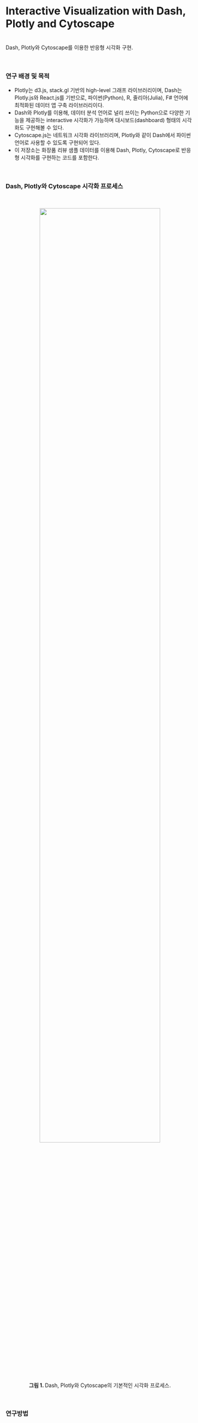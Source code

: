# Interactive Visualization with Dash, Plotly and Cytoscape<br>
<br> Dash, Plotly와 Cytoscape를 이용한 반응형 시각화 구현.

<br>

### 연구 배경 및 목적
- Plotly는 d3.js, stack.gl 기반의 high-level 그래프 라이브러리이며, Dash는 Plotly.js와 React.js를 기반으로, 파이썬(Python), R, 줄리아(Julia), F# 언어에 최적화된 데이터 앱 구축 라이브러리이다.
- Dash와 Plotly를 이용해, 데이터 분석 언어로 널리 쓰이는 Python으로 다양한 기능을 제공하는 interactive 시각화가 가능하며 대시보드(dashboard) 형태의 시각화도 구현해볼 수 있다.
- Cytoscape.js는 네트워크 시각화 라이브러리며, Plotly와 같이 Dash에서 파이썬 언어로 사용할 수 있도록 구현되어 있다.
- 이 저장소는 화장품 리뷰 샘플 데이터를 이용해 Dash, Plotly, Cytoscape로 반응형 시각화를 구현하는 코드를 포함한다.

<br>

### Dash, Plotly와 Cytoscape 시각화 프로세스

<br>

<p align="center"> <img src="https://i.esdrop.com/d/fha5flk1blzo/5fOAsZGULn.PNG" width="80%" align="center"> </p>
<p align="center">  <b> 그림 1. </b> Dash, Plotly와 Cytoscape의 기본적인 시각화 프로세스. </p>

<br>

### 연구방법

<br>

#### 
